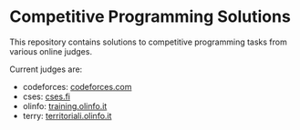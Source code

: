 # Competitive Programming Solutions

This repository contains solutions to competitive programming tasks from various online judges.

Current judges are:
- codeforces: [codeforces.com](https://codeforces.com)
- cses: [cses.fi](https://cses.fi)
- olinfo: [training.olinfo.it](https://training.olinfo.it)
- terry: [territoriali.olinfo.it](https://territoriali.olinfo.it)
